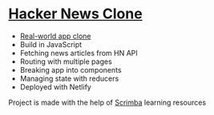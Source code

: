# [Hacker News Clone](https://frontendella-hacker-news-clone.netlify.app)

* [Real-world app clone](https://news.ycombinator.com/)
* Build in JavaScript
* Fetching news articles from HN API
* Routing with multiple pages
* Breaking app into components
* Managing state with reducers
* Deployed with Netlify
     

Project is made with the help of [Scrimba](https://scrimba.com/allcourses) learning resources
